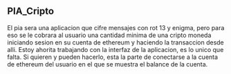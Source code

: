 PIA_Cripto
----------

El pia sera una aplicacion que cifre mensajes con rot 13 y enigma, pero para eso se le cobrara al usuario una cantidad minima
de una cripto moneda iniciando sesion en su cuenta de ethereum y haciendo la transaccion desde alli. Estoy ahorita trabajando 
con la interfaz de la aplicacion, es lo unico que falta. Si quieren y pueden hacerlo, esta la parte de conectarse a la cuenta 
de ethereum del usuario en el que se muestra el balance de la cuenta.
